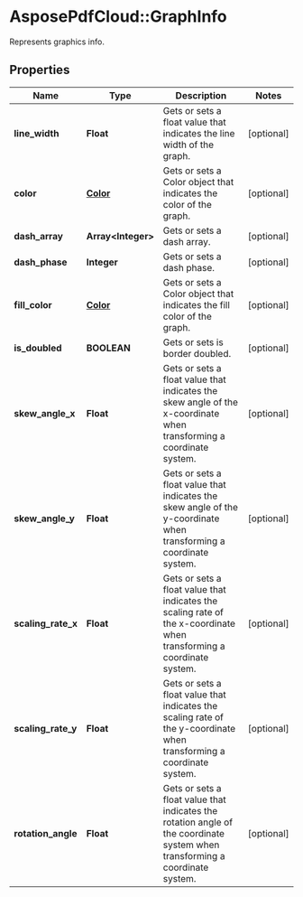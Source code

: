 ﻿# AsposePdfCloud::GraphInfo
Represents graphics info.

## Properties
Name | Type | Description | Notes
------------ | ------------- | ------------- | -------------
**line_width** | **Float** | Gets or sets a float value that indicates the line width of the graph. | [optional] 
**color** | [**Color**](Color.md) | Gets or sets a Color object that indicates the color of the graph. | [optional] 
**dash_array** | **Array&lt;Integer&gt;** | Gets or sets a dash array. | [optional] 
**dash_phase** | **Integer** | Gets or sets a dash phase. | [optional] 
**fill_color** | [**Color**](Color.md) | Gets or sets a Color object that indicates the fill color of the graph. | [optional] 
**is_doubled** | **BOOLEAN** | Gets or sets is border doubled. | [optional] 
**skew_angle_x** | **Float** | Gets or sets a float value that indicates the skew angle of the x-coordinate when transforming a coordinate system. | [optional] 
**skew_angle_y** | **Float** | Gets or sets a float value that indicates the skew angle of the y-coordinate when transforming a coordinate system. | [optional] 
**scaling_rate_x** | **Float** | Gets or sets a float value that indicates the scaling rate of the x-coordinate when transforming a coordinate system. | [optional] 
**scaling_rate_y** | **Float** | Gets or sets a float value that indicates the scaling rate of the y-coordinate when transforming a coordinate system. | [optional] 
**rotation_angle** | **Float** | Gets or sets a float value that indicates the rotation angle of the coordinate system  when transforming a coordinate system. | [optional] 


